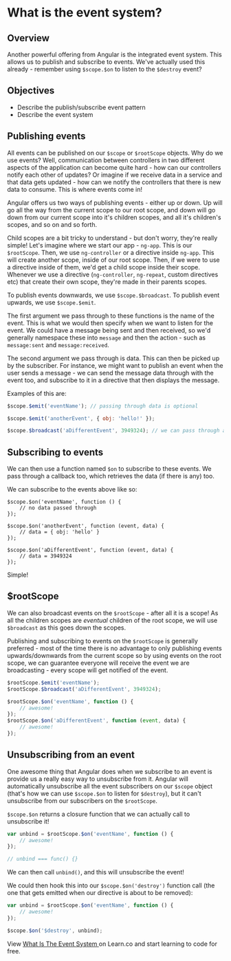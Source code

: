 # What is the event system?

## Overview

Another powerful offering from Angular is the integrated event system. This allows us to publish and subscribe to events. We've actually used this already - remember using `$scope.$on` to listen to the `$destroy` event?

## Objectives

- Describe the publish/subscribe event pattern
- Describe the event system

## Publishing events

All events can be published on our `$scope` or `$rootScope` objects. Why do we use events? Well, communication between controllers in two different aspects of the application can become quite hard - how can our controllers notify each other of updates? Or imagine if we receive data in a service and that data gets updated - how can we notify the controllers that there is new data to consume. This is where events come in! 

Angular offers us two ways of publishing events - either up or down. Up will go all the way from the current scope to our root scope, and down will go down from our current scope into it's children scopes, and all it's children's scopes, and so on and so forth.

Child scopes are a bit tricky to understand - but don't worry, they're really simple! Let's imagine where we start our app - `ng-app`. This is our `$rootScope`. Then, we use `ng-controller` or a directive inside `ng-app`. This will create another scope, inside of our root scope. Then, if we were to use a directive inside of them, we'd get a child scope inside their scope. Whenever we use a directive (`ng-controller`, `ng-repeat`, custom directives etc) that create their own scope, they're made in their parents scopes.

To publish events downwards, we use `$scope.$broadcast`. To publish event upwards, we use `$scope.$emit`.

The first argument we pass through to these functions is the name of the event. This is what we would then specify when we want to listen for the event. We could have a message being sent and then received, so we'd generally namespace these into `message` and then the action - such as `message:sent` and `message:received`.

The second argument we pass through is data. This can then be picked up by the subscriber. For instance, we might want to publish an event when the user sends a message - we can send the message data through with the event too, and subscribe to it in a directive that then displays the message.

Examples of this are:

```js
$scope.$emit('eventName'); // passing through data is optional

$scope.$emit('anotherEvent', { obj: 'hello!' });

$scope.$broadcast('aDifferentEvent', 3949324); // we can pass through any data
```

## Subscribing to events

We can then use a function named `$on` to subscribe to these events. We pass through a callback too, which retrieves the data (if there is any) too.

We can subscribe to the events above like so:

```
$scope.$on('eventName', function () {
	// no data passed through
});

$scope.$on('anotherEvent', function (event, data) {
	// data = { obj: 'hello' }
});

$scope.$on('aDifferentEvent', function (event, data) {
	// data = 3949324
});
```

Simple!

## $rootScope

We can also broadcast events on the `$rootScope` - after all it is a scope! As all the children scopes are *eventual* children of the root scope, we will use `$broadcast` as this goes down the scopes.

Publishing and subscribing to events on the `$rootScope` is generally preferred - most of the time there is no advantage to only publishing events upwards/downwards from the current scope so by using events on the root scope, we can guarantee everyone will receive the event we are broadcasting - every scope will get notified of the event.

```js
$rootScope.$emit('eventName');
$rootScope.$broadcast('aDifferentEvent', 3949324);

$rootScope.$on('eventName', function () {
	// awesome!
});
$rootScope.$on('aDifferentEvent', function (event, data) {
	// awesome!
});
```

## Unsubscribing from an event

One awesome thing that Angular does when we subscribe to an event is provide us a really easy way to unsubscribe from it. Angular will automatically unsubscribe all the event subscribers on our `$scope` object (that's how we can use `$scope.$on` to listen for `$destroy`), but it can't unsubscribe from our subscribers on the `$rootScope`.

`$scope.$on` returns a closure function that we can actually call to unsubscribe it!

```js
var unbind = $rootScope.$on('eventName', function () {
	// awesome!
});

// unbind === func() {}
```

We can then call `unbind()`, and this will unsubscribe the event!

We could then hook this into our `$scope.$on('destroy')` function call (the one that gets emitted when our directive is about to be removed):

```js
var unbind = $rootScope.$on('eventName', function () {
	// awesome!
});

$scope.$on('$destroy', unbind);
```

<p class='util--hide'>View <a href='https://learn.co/lessons/angular-what-is-the-event-system-readme'>What Is The Event System </a> on Learn.co and start learning to code for free.</p>

